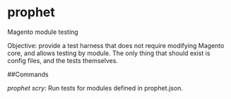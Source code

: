 # prophet
Magento module testing

Objective: provide a test harness that does not require modifying Magento core,
and allows testing by module.  The only thing that should exist is config files,
and the tests themselves.

##Commands

_prophet scry_: Run tests for modules defined in prophet.json.
